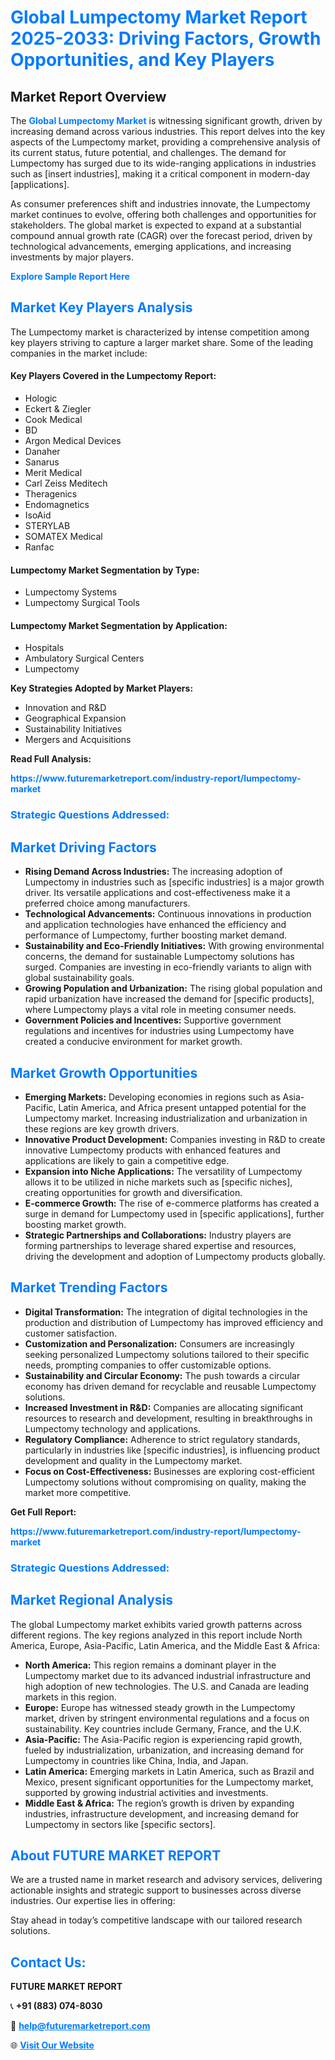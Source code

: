 <h1 style="color: #007BFF;">Global Lumpectomy Market Report 2025-2033: Driving Factors, Growth Opportunities, and Key Players</h1>

<section id="overview">
<h2>Market Report Overview</h2>
<p>The <a href="https://www.futuremarketreport.com/industry-report/lumpectomy-market" style="color: #007BFF; text-decoration: none;"><strong>Global Lumpectomy Market</strong></a> is witnessing significant growth, driven by increasing demand across various industries. This report delves into the key aspects of the Lumpectomy market, providing a comprehensive analysis of its current status, future potential, and challenges. The demand for Lumpectomy has surged due to its wide-ranging applications in industries such as [insert industries], making it a critical component in modern-day [applications].</p>
<p>As consumer preferences shift and industries innovate, the Lumpectomy market continues to evolve, offering both challenges and opportunities for stakeholders. The global market is expected to expand at a substantial compound annual growth rate (CAGR) over the forecast period, driven by technological advancements, emerging applications, and increasing investments by major players.</p>
</section>

<section id="overview">
<p><a href="https://www.futuremarketreport.com/request-sample/reportId=121912" style="color: #007BFF; text-decoration: none;"><strong>Explore Sample Report Here</strong></a></p>
</section>

<section id="key-players">
<h2 style="color: #007BFF;">Market Key Players Analysis</h2>
<p>The Lumpectomy market is characterized by intense competition among key players striving to capture a larger market share. Some of the leading companies in the market include:</p>
<h4>Key Players Covered in the Lumpectomy Report:</h4>
<ul><li>Hologic</li><li>Eckert &amp; Ziegler</li><li>Cook Medical</li><li>BD</li><li>Argon Medical Devices</li><li>Danaher</li><li>Sanarus</li><li>Merit Medical</li><li>Carl Zeiss Meditech</li><li>Theragenics</li><li>Endomagnetics</li><li>IsoAid</li><li>STERYLAB</li><li>SOMATEX Medical</li><li>Ranfac</li></ul>
<h4>Lumpectomy Market Segmentation by Type:</h4>
<ul><li>Lumpectomy Systems</li><li>Lumpectomy Surgical Tools</li></ul>

<h4>Lumpectomy Market Segmentation by Application:</h4>
<ul><li>Hospitals</li><li>Ambulatory Surgical Centers</li><li>Lumpectomy</li></ul>
<p><strong>Key Strategies Adopted by Market Players:</strong></p>
<ul>
<li>Innovation and R&D</li>
<li>Geographical Expansion</li>
<li>Sustainability Initiatives</li>
<li>Mergers and Acquisitions</li>
</ul>
</section>

<section>
<p><strong>Read Full Analysis: </strong></p><a href="https://www.futuremarketreport.com/industry-report/lumpectomy-market" style="color: #007BFF; text-decoration: none;"><strong>https://www.futuremarketreport.com/industry-report/lumpectomy-market</strong></a>
<h3 style="color: #007BFF;">Strategic Questions Addressed:</h3>
</section>

<section id="driving-factors">
<h2 style="color: #007BFF;">Market Driving Factors</h2>
<ul>
<li><strong>Rising Demand Across Industries:</strong> The increasing adoption of Lumpectomy in industries such as [specific industries] is a major growth driver. Its versatile applications and cost-effectiveness make it a preferred choice among manufacturers.</li>
<li><strong>Technological Advancements:</strong> Continuous innovations in production and application technologies have enhanced the efficiency and performance of Lumpectomy, further boosting market demand.</li>
<li><strong>Sustainability and Eco-Friendly Initiatives:</strong> With growing environmental concerns, the demand for sustainable Lumpectomy solutions has surged. Companies are investing in eco-friendly variants to align with global sustainability goals.</li>
<li><strong>Growing Population and Urbanization:</strong> The rising global population and rapid urbanization have increased the demand for [specific products], where Lumpectomy plays a vital role in meeting consumer needs.</li>
<li><strong>Government Policies and Incentives:</strong> Supportive government regulations and incentives for industries using Lumpectomy have created a conducive environment for market growth.</li>
</ul>
</section>

<section id="growth-opportunities">
<h2 style="color: #007BFF;">Market Growth Opportunities</h2>
<ul>
<li><strong>Emerging Markets:</strong> Developing economies in regions such as Asia-Pacific, Latin America, and Africa present untapped potential for the Lumpectomy market. Increasing industrialization and urbanization in these regions are key growth drivers.</li>
<li><strong>Innovative Product Development:</strong> Companies investing in R&D to create innovative Lumpectomy products with enhanced features and applications are likely to gain a competitive edge.</li>
<li><strong>Expansion into Niche Applications:</strong> The versatility of Lumpectomy allows it to be utilized in niche markets such as [specific niches], creating opportunities for growth and diversification.</li>
<li><strong>E-commerce Growth:</strong> The rise of e-commerce platforms has created a surge in demand for Lumpectomy used in [specific applications], further boosting market growth.</li>
<li><strong>Strategic Partnerships and Collaborations:</strong> Industry players are forming partnerships to leverage shared expertise and resources, driving the development and adoption of Lumpectomy products globally.</li>
</ul>
</section>

<section id="trending-factors">
<h2 style="color: #007BFF;">Market Trending Factors</h2>
<ul>
<li><strong>Digital Transformation:</strong> The integration of digital technologies in the production and distribution of Lumpectomy has improved efficiency and customer satisfaction.</li>
<li><strong>Customization and Personalization:</strong> Consumers are increasingly seeking personalized Lumpectomy solutions tailored to their specific needs, prompting companies to offer customizable options.</li>
<li><strong>Sustainability and Circular Economy:</strong> The push towards a circular economy has driven demand for recyclable and reusable Lumpectomy solutions.</li>
<li><strong>Increased Investment in R&D:</strong> Companies are allocating significant resources to research and development, resulting in breakthroughs in Lumpectomy technology and applications.</li>
<li><strong>Regulatory Compliance:</strong> Adherence to strict regulatory standards, particularly in industries like [specific industries], is influencing product development and quality in the Lumpectomy market.</li>
<li><strong>Focus on Cost-Effectiveness:</strong> Businesses are exploring cost-efficient Lumpectomy solutions without compromising on quality, making the market more competitive.</li>
</ul>
</section>

<section>
<p><strong>Get Full Report: </strong></p><a href="https://www.futuremarketreport.com/industry-report/lumpectomy-market" style="color: #007BFF; text-decoration: none;"><strong>https://www.futuremarketreport.com/industry-report/lumpectomy-market</strong></a>
<h3 style="color: #007BFF;">Strategic Questions Addressed:</h3>
</section>


<section id="regional-analysis">
<h2 style="color: #007BFF;">Market Regional Analysis</h2>
<p>The global Lumpectomy market exhibits varied growth patterns across different regions. The key regions analyzed in this report include North America, Europe, Asia-Pacific, Latin America, and the Middle East & Africa:</p>
<ul>
<li><strong>North America:</strong> This region remains a dominant player in the Lumpectomy market due to its advanced industrial infrastructure and high adoption of new technologies. The U.S. and Canada are leading markets in this region.</li>
<li><strong>Europe:</strong> Europe has witnessed steady growth in the Lumpectomy market, driven by stringent environmental regulations and a focus on sustainability. Key countries include Germany, France, and the U.K.</li>
<li><strong>Asia-Pacific:</strong> The Asia-Pacific region is experiencing rapid growth, fueled by industrialization, urbanization, and increasing demand for Lumpectomy in countries like China, India, and Japan.</li>
<li><strong>Latin America:</strong> Emerging markets in Latin America, such as Brazil and Mexico, present significant opportunities for the Lumpectomy market, supported by growing industrial activities and investments.</li>
<li><strong>Middle East & Africa:</strong> The region’s growth is driven by expanding industries, infrastructure development, and increasing demand for Lumpectomy in sectors like [specific sectors].</li>
</ul>
</section>

<footer>
<h2 style="color: #007BFF;">About FUTURE MARKET REPORT</h2>
<p>We are a trusted name in market research and advisory services, delivering actionable insights and strategic support to businesses across diverse industries. Our expertise lies in offering:</p>

<p>Stay ahead in today’s competitive landscape with our tailored research solutions.</p>

<h2 style="color: #007BFF;">Contact Us:</h2>
<p><strong>FUTURE MARKET REPORT</strong></p>
<p>📞 <strong>+91 (883) 074-8030</strong></p>
<p>📧 <strong><a href="mailto:help@futuremarketreport.com" style="color: #007BFF;">help@futuremarketreport.com</a></strong></p>
<p>🌐 <strong><a href="https://www.futuremarketreport.com/" style="color: #007BFF;">Visit Our Website</a></strong></p>
</footer>